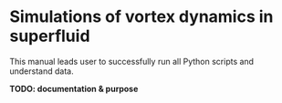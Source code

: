 # Simulations of vortex dynamics in superfluid

This manual leads user to successfully run all Python scripts and understand data.

**TODO: documentation & purpose**
